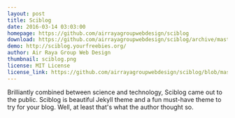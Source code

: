 ```yaml
---
layout: post
title: Sciblog
date: 2016-03-14 03:03:00
homepage: https://github.com/airrayagroupwebdesign/sciblog
download: https://github.com/airrayagroupwebdesign/sciblog/archive/master.zip
demo: http://sciblog.yourfreebies.org/
author: Air Raya Group Web Design
thumbnail: sciblog.png
license: MIT License
license_link: https://github.com/airrayagroupwebdesign/sciblog/blob/master/LICENSE
---
```


Brilliantly combined between science and technology, Sciblog came out to the public. 
Sciblog is beautiful Jekyll theme and a fun must-have theme to try for your blog. Well, at least that's what the author thought so. 
